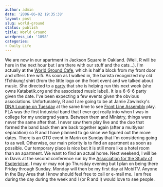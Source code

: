 ```yaml
---
author: admin
date: '2006-06-02 19:35:38'
layout: post
slug: world-ground
status: publish
title: World Ground
wordpress_id: '1098'
categories:
- Daily Life
---
```


We are now in our apartment in Jackson Square in Oakland. (Well, R will
be here in the next hour but I am there with our stuff and the cats...).
I'm actually at the [World Ground
Cafe](http://www.yelp.com/biz/ArSQMQIVkSyudE4og8l4hg), which is half a
block from my front door and offers free wifi. As soon as I walked in,
the barista recognized my old !Tchkung! shirt (from the little logo on
the front even) and we talked about music. She directed to a
[party](http://www.katabatik.org/news.htm) that she is helping run this
next week (she owns Katabatik.org and the associated music label). It is
a 6-6-6 party given the date. I've been expecting a few events given the
obvious associations. Unfortunately, R and I are going to be at Jamie
Zawinsky's [DNA Lounge on
Tuesday](http://www.dnalounge.com/flyers/2006/06/06-frontlineassembly.html)
at the same time to see [Front Line
Assembly](http://www.metropolis-records.com/artists/?artist=frontlin)
play. FLA was the first Industrial band that I ever got really into when
I was in college for my undergrad years. Between them and Ministry,
things were never the same after that. I never saw them play live and
the duo that formed the band back then are back together again (after a
multiyear separation) so R and I have planned to go since we figured out
the move dates. There is an OTO event in Marin on Sunday that I'm
considering going to as well. Otherwise, our main priority is to find an
apartment as soon as possible. Our temporary place is nice but it is
still more like a hotel room than an apartment. We want to find an
actual home. Next weekend, I will be in Davis at the second conference
run by the [Association for the Study of
Esotericism](http://www.aseweb.org). I may or may not go Thursday
evening but I plan on being there Friday through Sunday. Monday will
then be my first day at MobiTV. Anyone in the Bay Area that I know
should feel free to call or e-mail me. I am free during the day during
the week and I (or R and I) would love to see people.
